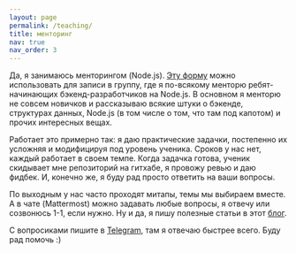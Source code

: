 ```yaml
---
layout: page
permalink: /teaching/
title: менторинг
nav: true
nav_order: 3
---
```

Да, я занимаюсь менторингом (Node.js). [Эту форму](https://docs.google.com/forms/d/e/1FAIpQLSdvS3xFFiPOJuU3GEfQ1gQibpYLarMXca1vaKQA9AnLE-LTVg/viewform) можно использовать для записи в группу, где я по-всякому менторю ребят-начинающих бэкенд-разработчиков на Node.js.
В основном я менторю не совсем новичков и рассказываю всякие штуки о бэкенде, структурах данных, Node.js (в том числе о том, что там под капотом) и прочих интересных вещах.

Работает это примерно так: я даю практические задачки, постепенно их усложняя и модифицируя под уровень ученика.
Сроков у нас нет, каждый работает в своем темпе. Когда задачка готова, ученик скидывает мне репозиторий на гитхабе, я провожу ревью и даю фидбек.
И, конечно же, я буду рад просто ответить на ваши вопросы.

По выходным у нас часто проходят митапы, темы мы выбираем вместе. 
А в чате (Mattermost) можно задавать любые вопросы, я отвечу или созвонюсь 1-1, если нужно.
Ну и да, я пишу полезные статьи в этот [блог](https://sptm.dev/blog).

С вопросиками пишите в [Telegram](https://t.me/sptmru), там я отвечаю быстрее всего.
Буду рад помочь :)
